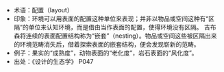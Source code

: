 + 术语：配置（layout）
+ 印象：环境可以用表面的配置这种单位来表现；并非以物品或空间这种有“区隔”的单位来认知环境，而是借由当作表面的配置，使得环境没有区隔。
吉布森将连续的表面配置结构称为“嵌套”（nesting）。物品或空间这些被区隔出来的环境范畴消失后，借着探索表面的嵌套结构，便会发现崭新的范畴。
+ 例子：果实的“成熟度”，动物表面的“老化度”，岩石表面的“风化度”。
+ 出处：《设计的生态学》 P047
